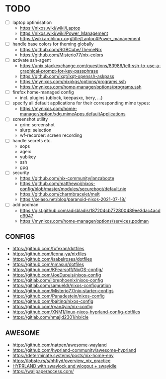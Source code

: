 # TODO

- [ ] laptop optimisation
  - <https://nixos.wiki/wiki/Laptop>
  - <https://nixos.wiki/wiki/Power_Management>
  - <https://wiki.archlinux.org/title/Laptop#Power_management>
- [ ] handle base colors for theming globally
  - <https://github.com/RGBCube/ThemeNix>
  - <https://github.com/Misterio77/nix-colors>
- [ ] activate ssh-agent
  - <https://unix.stackexchange.com/questions/83986/tell-ssh-to-use-a-graphical-prompt-for-key-passphrase>
  - <https://github.com/lxqt/lxqt-openssh-askpass>
  - <https://mynixos.com/nixpkgs/options/programs.ssh>
  - <https://mynixos.com/home-manager/options/programs.ssh>
- [ ] firefox home-managed config
  - incl. plugins (ublock, keepasxc, bery, ...)
- [ ] specify all default applications for their corresponding mime types:
  - <https://mynixos.com/home-manager/option/xdg.mimeApps.defaultApplications>
- [ ] screenshot utility
  - grim: screenshot
  - slurp: selection
  - wf-recorder: screen recording
- [ ] handle secrets etc.
  - sops
  - ageix
  - yubikey
  - ssh
  - gpg
- [ ] security
  - <https://github.com/nix-community/lanzaboote>
  - <https://github.com/matthewpi/nixos-config/blob/master/modules/secureboot/default.nix>
  - <https://github.com/charmbracelet/melt>
  - <https://xeiaso.net/blog/paranoid-nixos-2021-07-18/>
- [ ] add podman
  - <https://gist.github.com/adisbladis/187204cb772800489ee3dac4acdd9947>
  - <https://mynixos.com/home-manager/options/services.podman>

## CONFIGS

- <https://github.com/fufexan/dotfiles>
- <https://github.com/leona-ya/nixfiles>
- <https://github.com/isabelroses/dotfiles>
- <https://github.com/nmasur/dotfiles>
- <https://github.com/KFearsoff/NixOS-config/>
- <https://github.com/JoeDupuis/nixos-config>
- <https://gitlab.com/librephoenix/nixos-config>
- <https://gitlab.com/samueldr/nixos-configuration>
- <https://github.com/Misterio77/nix-starter-configs>
- <https://github.com/Panadestein/nixos-config>
- <https://github.com/baitinq/nixos-config>
- <https://github.com/ryan4yin/nix-config>
- <https://github.com/XNM1/linux-nixos-hyprland-config-dotfiles>
- <https://gitlab.com/hmajid2301/nixicle>

## AWESOME

- <https://github.com/natpen/awesome-wayland>
- <https://github.com/hyprland-community/awesome-hyprland>
- <https://determinate.systems/posts/nix-home-env>
- <https://lobste.rs/s/hhfiyd/overview_nix_practice>
- [HYPRLAND with swaylock and wlogout + swayidle](https://www.youtube.com/watch?v=ptmiPG_V4u8)
- <https://wallpaperaccess.com/>
